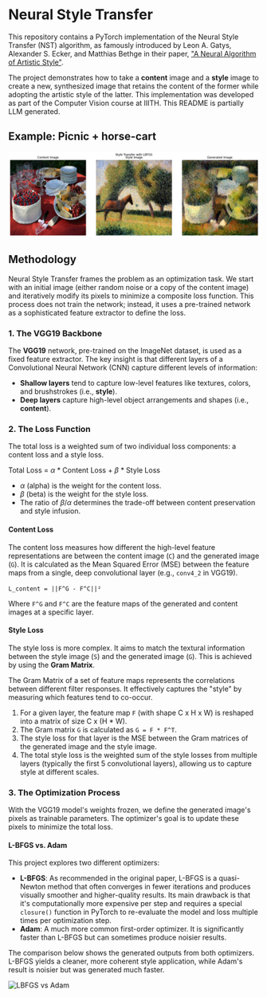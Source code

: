# Neural Style Transfer

This repository contains a PyTorch implementation of the Neural Style Transfer (NST) algorithm, as famously introduced by Leon A. Gatys, Alexander S. Ecker, and Matthias Bethge in their paper, ["A Neural Algorithm of Artistic Style"](https://arxiv.org/abs/1508.06576).

The project demonstrates how to take a **content** image and a **style** image to create a new, synthesized image that retains the content of the former while adopting the artistic style of the latter. This implementation was developed as part of the Computer Vision course at IIITH. This README is partially LLM generated. 

## Example: Picnic + horse-cart

![Content: Picnic, Style: horse-cart](assets/output1.png)

## Methodology

Neural Style Transfer frames the problem as an optimization task. We start with an initial image (either random noise or a copy of the content image) and iteratively modify its pixels to minimize a composite loss function. This process does not train the network; instead, it uses a pre-trained network as a sophisticated feature extractor to define the loss.

### 1. The VGG19 Backbone

The **VGG19** network, pre-trained on the ImageNet dataset, is used as a fixed feature extractor. The key insight is that different layers of a Convolutional Neural Network (CNN) capture different levels of information:
- **Shallow layers** tend to capture low-level features like textures, colors, and brushstrokes (i.e., **style**).
- **Deep layers** capture high-level object arrangements and shapes (i.e., **content**).

### 2. The Loss Function

The total loss is a weighted sum of two individual loss components: a content loss and a style loss.

Total Loss = $\alpha$ * Content Loss + $\beta$ * Style Loss

- $\alpha$ (alpha) is the weight for the content loss.
- $\beta$ (beta) is the weight for the style loss.
- The ratio of $\beta / \alpha$ determines the trade-off between content preservation and style infusion.

#### Content Loss

The content loss measures how different the high-level feature representations are between the content image (`C`) and the generated image (`G`). It is calculated as the Mean Squared Error (MSE) between the feature maps from a single, deep convolutional layer (e.g., `conv4_2` in VGG19).

`L_content = ||F^G - F^C||²`

Where `F^G` and `F^C` are the feature maps of the generated and content images at a specific layer.

#### Style Loss

The style loss is more complex. It aims to match the textural information between the style image (`S`) and the generated image (`G`). This is achieved by using the **Gram Matrix**.

The Gram Matrix of a set of feature maps represents the correlations between different filter responses. It effectively captures the "style" by measuring which features tend to co-occur.

1.  For a given layer, the feature map `F` (with shape C x H x W) is reshaped into a matrix of size C x (H * W).
2.  The Gram matrix `G` is calculated as `G = F * F^T`.
3.  The style loss for that layer is the MSE between the Gram matrices of the generated image and the style image.
4.  The total style loss is the weighted sum of the style losses from multiple layers (typically the first 5 convolutional layers), allowing us to capture style at different scales.

### 3. The Optimization Process

With the VGG19 model's weights frozen, we define the generated image's pixels as trainable parameters. The optimizer's goal is to update these pixels to minimize the total loss.

#### L-BFGS vs. Adam

This project explores two different optimizers:

-   **L-BFGS**: As recommended in the original paper, L-BFGS is a quasi-Newton method that often converges in fewer iterations and produces visually smoother and higher-quality results. Its main drawback is that it's computationally more expensive per step and requires a special `closure()` function in PyTorch to re-evaluate the model and loss multiple times per optimization step.
-   **Adam**: A much more common first-order optimizer. It is significantly faster than L-BFGS but can sometimes produce noisier results.

The comparison below shows the generated outputs from both optimizers. L-BFGS yields a cleaner, more coherent style application, while Adam's result is noisier but was generated much faster.

![LBFGS vs Adam](assets/comparisons.png)